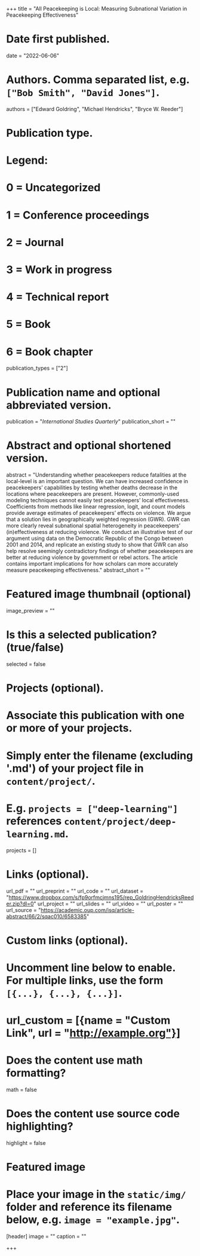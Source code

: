 +++
title = "All Peacekeeping is Local: Measuring Subnational Variation in Peacekeeping Effectiveness"

# Date first published.
date = "2022-06-06"

# Authors. Comma separated list, e.g. `["Bob Smith", "David Jones"]`.
authors = ["Edward Goldring", "Michael Hendricks", "Bryce W. Reeder"]

# Publication type.
# Legend:
# 0 = Uncategorized
# 1 = Conference proceedings
# 2 = Journal
# 3 = Work in progress
# 4 = Technical report
# 5 = Book
# 6 = Book chapter
publication_types = ["2"]

# Publication name and optional abbreviated version.
publication = "*International Studies Quarterly*"
publication_short = ""

# Abstract and optional shortened version.
abstract = "Understanding whether peacekeepers reduce fatalities at the local-level is an important question. We can have increased confidence in peacekeepers’ capabilities by testing whether deaths decrease in the locations where peacekeepers are present. However, commonly-used modeling techniques cannot easily test peacekeepers’ local effectiveness. Coefficients from methods like linear regression, logit, and count models provide average estimates of peacekeepers’ effects on violence. We argue that a solution lies in geographically weighted regression (GWR). GWR can more clearly reveal subnational spatial heterogeneity in peacekeepers’ (in)effectiveness at reducing violence. We conduct an illustrative test of our argument using data on the Democratic Republic of the Congo between 2001 and 2014, and replicate an existing study to show that GWR can also help resolve seemingly contradictory findings of whether peacekeepers are better at reducing violence by government or rebel actors. The article contains important implications for how scholars can more accurately measure peacekeeping effectiveness."
abstract_short = ""

# Featured image thumbnail (optional)
image_preview = ""

# Is this a selected publication? (true/false)
selected = false

# Projects (optional).
#   Associate this publication with one or more of your projects.
#   Simply enter the filename (excluding '.md') of your project file in `content/project/`.
#   E.g. `projects = ["deep-learning"]` references `content/project/deep-learning.md`.
projects = []

# Links (optional).
url_pdf = ""
url_preprint = ""
url_code = ""
url_dataset = "https://www.dropbox.com/s/fp9orfmcjmns195/rep_GoldringHendricksReeder.zip?dl=0"
url_project = ""
url_slides = ""
url_video = ""
url_poster = ""
url_source = "https://academic.oup.com/isq/article-abstract/66/2/sqac010/6583385"

# Custom links (optional).
#   Uncomment line below to enable. For multiple links, use the form `[{...}, {...}, {...}]`.
# url_custom = [{name = "Custom Link", url = "http://example.org"}]

# Does the content use math formatting?
math = false

# Does the content use source code highlighting?
highlight = false

# Featured image
# Place your image in the `static/img/` folder and reference its filename below, e.g. `image = "example.jpg"`.
[header]
image = ""
caption = ""

+++
